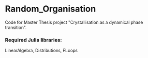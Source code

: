 # Random_Organisation
Code for Master Thesis project "Crystallisation as a dynamical phase transition".

### Required Julia libraries:
LinearAlgebra, Distributions, FLoops

